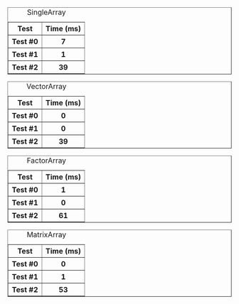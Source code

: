 <table border="1">
<caption>SingleArray</caption>
<tr><th>Test</th><th>Time (ms)</th></tr>
<tr><th>Test #0</th><th>7</th></tr>
<tr><th>Test #1</th><th>1</th></tr>
<tr><th>Test #2</th><th>39</th></tr>
</table>
<table border="1">
<caption>VectorArray</caption>
<tr><th>Test</th><th>Time (ms)</th></tr>
<tr><th>Test #0</th><th>0</th></tr>
<tr><th>Test #1</th><th>0</th></tr>
<tr><th>Test #2</th><th>39</th></tr>
</table>
<table border="1">
<caption>FactorArray</caption>
<tr><th>Test</th><th>Time (ms)</th></tr>
<tr><th>Test #0</th><th>1</th></tr>
<tr><th>Test #1</th><th>0</th></tr>
<tr><th>Test #2</th><th>61</th></tr>
</table>
<table border="1">
<caption>MatrixArray</caption>
<tr><th>Test</th><th>Time (ms)</th></tr>
<tr><th>Test #0</th><th>0</th></tr>
<tr><th>Test #1</th><th>1</th></tr>
<tr><th>Test #2</th><th>53</th></tr>
</table>
